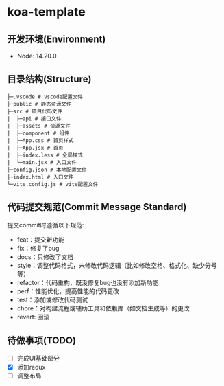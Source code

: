 # koa-template

## 开发环境(Environment)

- Node: 14.20.0

## 目录结构(Structure)

```
├─.vscode # vscode配置文件
├─public # 静态资源文件
├─src # 项目代码文件
|  ├─api # 接口文件
|  ├─assets # 资源文件
|  ├─component # 组件
|  ├─App.css # 首页样式
|  ├─App.jsx # 首页
|  ├─index.less # 全局样式
|  └─main.jsx # 入口文件
├─config.json # 本地配置文件
├─index.html # 入口文件
└─vite.config.js # vite配置文件
```

## 代码提交规范(Commit Message Standard)

提交commit时遵循以下规范:

- feat：提交新功能
- fix：修复了bug
- docs：只修改了文档
- style：调整代码格式，未修改代码逻辑（比如修改空格、格式化、缺少分号等）
- refactor：代码重构，既没修复bug也没有添加新功能
- perf：性能优化，提高性能的代码更改
- test：添加或修改代码测试
- chore：对构建流程或辅助工具和依赖库（如文档生成等）的更改
- revert: 回滚

## 待做事项(TODO)

- [ ] 完成UI基础部分
- [x] 添加redux
- [ ] 调整布局
